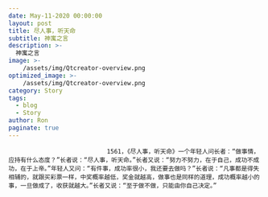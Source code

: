```yaml
---
date: May-11-2020 00:00:00
layout: post
title: 尽人事，听天命
subtitle: 神寓之言
description: >-
  神寓之言
image: >-
    /assets/img/Qtcreator-overview.png
optimized_image: >-
    /assets/img/Qtcreator-overview.png
category: Story
tags:
  - blog
  - Story
author: Ron
paginate: true
---
```


							　　1561，《尽人事，听天命》一个年轻人问长者：“做事情，应持有什么态度？”长者说：“尽人事，听天命。”长者又说：“努力不努力，在于自己，成功不成功，在于上帝。”年轻人又问：“有件事，成功率很小，我还要去做吗？”长者说：“凡事都是得失相辅的，就跟买彩票一样，中奖概率越低，奖金就越高，做事也是同样的道理，成功概率越小的事，一旦做成了，收获就越大。”长者又说：“至于做不做，只能由你自己决定。”
							
							
						